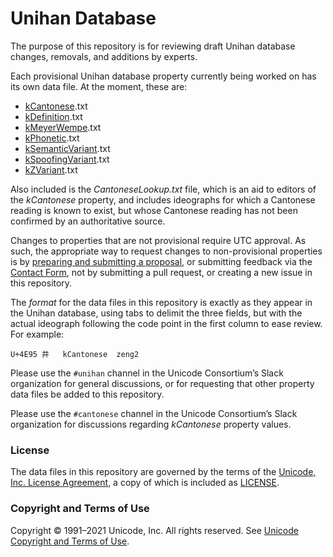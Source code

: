 # Unihan Database

The purpose of this repository is for reviewing draft Unihan database changes, removals, and additions by experts.

Each provisional Unihan database property currently being worked on has its own data file. At the moment, these are:

- [kCantonese](https://unicode.org/reports/tr38/#kCantonese).txt
- [kDefinition](https://unicode.org/reports/tr38/#kDefinition).txt
- [kMeyerWempe](https://unicode.org/reports/tr38/#kMeyerWempe).txt
- [kPhonetic](https://unicode.org/reports/tr38/#kPhonetic).txt
- [kSemanticVariant](https://unicode.org/reports/tr38/#kSemanticVariant).txt
- [kSpoofingVariant](https://unicode.org/reports/tr38/#kSpoofingVariant).txt
- [kZVariant](https://unicode.org/reports/tr38/#kZVariant).txt

Also included is the *CantoneseLookup.txt* file, which is an aid to editors of the *kCantonese* property, and includes ideographs for which a Cantonese reading is known to exist, but whose Cantonese reading has not been confirmed by an authoritative source.

Changes to properties that are not provisional require UTC approval. As such, the appropriate way to request changes to non-provisional properties is by [preparing and submitting a proposal](https://www.unicode.org/pending/docsubmit.html), or submitting feedback via the [Contact Form](https://corp.unicode.org/reporting.html), not by submitting a pull request, or creating a new issue in this repository.

The *format* for the data files in this repository is exactly as they appear in the Unihan database, using tabs to delimit the three fields, but with the actual ideograph following the code point in the first column to ease review. For example:

`U+4E95 井	kCantonese	zeng2`

Please use the `#unihan` channel in the Unicode Consortium’s Slack organization for general discussions, or for requesting that other property data files be added to this repository.

Please use the `#cantonese` channel in the Unicode Consortium’s Slack organization for discussions regarding *kCantonese* property values.

### License

The data files in this repository are governed by the terms of the [Unicode, Inc. License Agreement](https://www.unicode.org/license.html), a copy of which is included as [LICENSE](./LICENSE.md).

### Copyright and Terms of Use

Copyright © 1991–2021 Unicode, Inc. All rights reserved. See [Unicode Copyright and Terms of Use](http://www.unicode.org/copyright.html).

